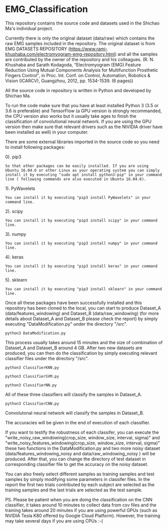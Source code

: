 # EMG_Classification

This repository contains the source code and datasets used in the Shichao Ma's individual project.

Currently there is only the original dataset (data/raw) which contains the raw EMG samples included in the repository. The original dataset is from EMG DATASETS REPOSITORY (https://www.rami-khushaba.com/electromyogram-emg-repository.html) and all the samples are contributed by the owner of the repository and his colleagues. (R. N. Khushaba and Sarath Kodagoda, “Electromyogram (EMG) Feature Reduction Using Mutual Components Analysis for Multifunction Prosthetic Fingers Control”‏, in Proc. Int. Conf. on Control, Automation, Robotics & Vision (ICARCV), Guangzhou, 2012, pp. 1534-1539. (6 pages)) 

All the source code in repository is written in Python and developed by Shichao Ma.

To run the code make sure that you have at least installed Python 3 (3.5 or 3.6 is preferable) and TensorFlow (a GPU version is strongly recommanded, the CPU version also works but it usually take ages to finish the classification of convolutional neural network. If you are using the GPU version then make sure that relevant drivers such as the NIVIDIA driver have been installed as well) in your computer.

There are some external libraries imported in the source code so you need to install following packages:

  0). pip3
  
    So that other packages can be easily installed. If you are using Ubuntu 16.04.6 or other Linux as your operating system you can simply install it by executing "sudo apt install python3-pip" in your command line ( following commands are also executed in Ubuntu 16.04.6).

  1). PyWavelets
  
    You can install it by executing "pip3 install PyWavelets" in your command line.
    
  2). scipy
  
    You can install it by executing "pip3 install scipy" in your command line.
    
  3). numpy
  
    You can install it by executing "pip3 install numpy" in your command line.
    
  4). keras
  
    You can install it by executing "pip3 install keras" in your command line.    
    
  5). sklearn
  
    You can install it by executing "pip3 install sklearn" in your command line. 
  
  
  
  Once all these packages have been successfully installed and this repository has been cloned to the local, you can start to produce Dataset_A (data/features_windowing) and Dataset_B (data/raw_windowing) (for more details about Dataset_A and Dataset_B please check the report) by simply executing "DataModification.py" under the directory "/src". 
  
    python3 DataModification.py
    
This process usually takes around 15 minutes and the size of combination of Dataset_A and Dataset_B around 4 GB. After two new datasets are produced, you can then do the classification by simply executing relevant classifier files under the directory "/src".

    python3 ClassifierKNN.py
    
    python3 ClassifierSVM.py
    
    python3 ClassifierNN.py
    
All of these three classifiers will classify the samples in Dataset_A.

    python3 ClassifierCNN.py
    
Convolutonal neural network will classify the samples in Dataset_B.

The accuracies will be given in the end of execution of each classifier.

If you want to testify the robustness of each classifer, you can execute the "write_noisy_raw_windowing(crop_size, window_size, interval, sigma)" and "write_noisy_features_windowing(crop_size, window_size, interval, sigma)" these two functions in the DataModification.py and two more noisy dataset (data/features_windowing_noisy and data/raw_windowing_noisy ) will be produced. After that, you can change the directory of test dataset in corresponding classifier file to get the accuracy on the noisy dataset.

You can also freely select different samples as training samples and test samples by simply modifying some parameters in classifer files. In the report the first two trials contributed by each subject are selected as the training samples and the last trials are selected as the test sample.

PS. Please be patient when you are doing the classification on the CNN classifier, it takes around 10 minutes to collect data from csv files and the training takes around 20 minutes if you are using powerful GPUs (such as NVIDIA Tesla K80 offered by Google Cloud Platform). However, the training may take several days if you are using CPUs :-(





  
